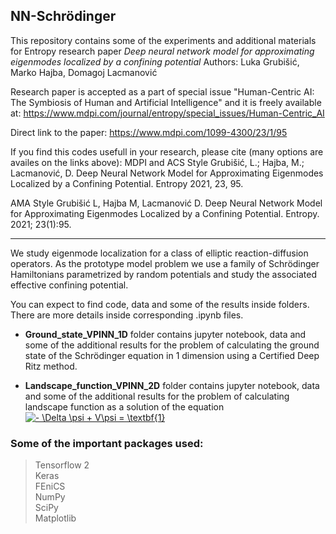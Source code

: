 ## NN-Schrödinger

This repository contains some of the experiments and additional materials for Entropy research paper 
*Deep neural network model for approximating eigenmodes localized by a confining potential*
Authors: Luka Grubišić, Marko Hajba, Domagoj Lacmanović

Research paper is accepted as a part of special issue "Human-Centric AI: The Symbiosis of Human and Artificial Intelligence" and it is freely available at:
https://www.mdpi.com/journal/entropy/special_issues/Human-Centric_AI

Direct link to the paper: https://www.mdpi.com/1099-4300/23/1/95 

If you find this codes usefull in your research, please cite (many options are availes on the links above):
MDPI and ACS Style
Grubišić, L.; Hajba, M.; Lacmanović, D. Deep Neural Network Model for Approximating Eigenmodes Localized by a Confining Potential. Entropy 2021, 23, 95.

AMA Style
Grubišić L, Hajba M, Lacmanović D. Deep Neural Network Model for Approximating Eigenmodes Localized by a Confining Potential. Entropy. 2021; 23(1):95.
____________________________________________________________________________________________________
We study eigenmode localization for a class of elliptic reaction-diffusion operators. As the prototype model problem we use a family of Schrödinger Hamiltonians parametrized
 by random potentials and study the associated effective confining potential. 

You can expect to find code, data and some of the results inside folders. There are more details inside corresponding .ipynb files.

*   **Ground_state_VPINN_1D** folder contains jupyter notebook, data and some of the additional results for the problem of calculating the ground state of the Schrödinger equation in 1 dimension using a Certified Deep Ritz method.

*   **Landscape_function_VPINN_2D** folder contains jupyter notebook, data and some of the additional results for the problem of calculating landscape function as a solution of the equation
<a href="https://www.codecogs.com/eqnedit.php?latex=-&space;\Delta&space;\psi&space;&plus;&space;V\psi&space;=&space;\textbf{1}" target="_blank"><img src="https://latex.codecogs.com/gif.latex?-&space;\Delta&space;\psi&space;&plus;&space;V\psi&space;=&space;\textbf{1}" title="- \Delta \psi + V\psi = \textbf{1}" /></a>


### Some of the important packages used:


> Tensorflow 2\
Keras\
FEniCS\
NumPy\
SciPy\
Matplotlib
